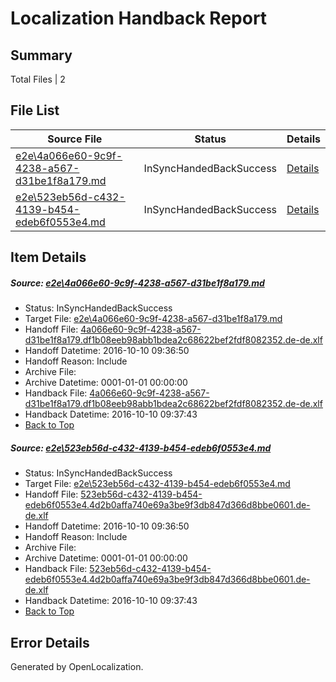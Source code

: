 # <a name='report-top'></a> Localization Handback Report

## Summary
 Total Files | 2

## File List
 Source File | Status | Details 
 ----------- | ------ | ------- 
 [e2e\4a066e60-9c9f-4238-a567-d31be1f8a179.md](https://github.com/OpenLocalizationTestOrg/ol-test0/blob/d8ceea8c8a685b63bb59ad6754812cf729d318d0/e2e/4a066e60-9c9f-4238-a567-d31be1f8a179.md) | InSyncHandedBackSuccess | [Details](#088038daf44291427838b6fc4e7b669ef9976ac21)
 [e2e\523eb56d-c432-4139-b454-edeb6f0553e4.md](https://github.com/OpenLocalizationTestOrg/ol-test0/blob/d8ceea8c8a685b63bb59ad6754812cf729d318d0/e2e/523eb56d-c432-4139-b454-edeb6f0553e4.md) | InSyncHandedBackSuccess | [Details](#509cad07a741425bf38ac099c200aa7661c4333b2)

## Item Details
##### <a name='088038daf44291427838b6fc4e7b669ef9976ac21'></a> Source: [e2e\4a066e60-9c9f-4238-a567-d31be1f8a179.md](https://github.com/OpenLocalizationTestOrg/ol-test0/blob/d8ceea8c8a685b63bb59ad6754812cf729d318d0/e2e/4a066e60-9c9f-4238-a567-d31be1f8a179.md)
* Status: InSyncHandedBackSuccess
* Target File: [e2e\4a066e60-9c9f-4238-a567-d31be1f8a179.md](https://github.com/OpenLocalizationTestOrg/ol-test0-dede/blob/20d9a1c85ca8943a3d185be227ba2f873f24eeba/e2e/4a066e60-9c9f-4238-a567-d31be1f8a179.md)
* Handoff File: [4a066e60-9c9f-4238-a567-d31be1f8a179.df1b08eeb98abb1bdea2c68622bef2fdf8082352.de-de.xlf](https://github.com/OpenLocalizationTestOrg/ol-test0-handoff/blob/f915766c2364d270e5f93c0160b64ea6ad5b9078/ol-handoff/OpenLocalizationTestOrg/ol-test0-dede/qimu/ht/4a066e60-9c9f-4238-a567-d31be1f8a179.df1b08eeb98abb1bdea2c68622bef2fdf8082352.de-de.xlf)
* Handoff Datetime: 2016-10-10 09:36:50
* Handoff Reason: Include
* Archive File: 
* Archive Datetime: 0001-01-01 00:00:00
* Handback File: [4a066e60-9c9f-4238-a567-d31be1f8a179.df1b08eeb98abb1bdea2c68622bef2fdf8082352.de-de.xlf](https://github.com/OpenLocalizationTestOrg/ol-test0-handback/blob/f61e65426cfab75dd876065d734f88ee52008602/ol-handback/OpenLocalizationTestOrg/ol-test0-dede/qimu/ht/4a066e60-9c9f-4238-a567-d31be1f8a179.df1b08eeb98abb1bdea2c68622bef2fdf8082352.de-de.xlf)
* Handback Datetime: 2016-10-10 09:37:43
* [Back to Top](#report-top)

##### <a name='509cad07a741425bf38ac099c200aa7661c4333b2'></a> Source: [e2e\523eb56d-c432-4139-b454-edeb6f0553e4.md](https://github.com/OpenLocalizationTestOrg/ol-test0/blob/d8ceea8c8a685b63bb59ad6754812cf729d318d0/e2e/523eb56d-c432-4139-b454-edeb6f0553e4.md)
* Status: InSyncHandedBackSuccess
* Target File: [e2e\523eb56d-c432-4139-b454-edeb6f0553e4.md](https://github.com/OpenLocalizationTestOrg/ol-test0-dede/blob/20d9a1c85ca8943a3d185be227ba2f873f24eeba/e2e/523eb56d-c432-4139-b454-edeb6f0553e4.md)
* Handoff File: [523eb56d-c432-4139-b454-edeb6f0553e4.4d2b0affa740e69a3be9f3db847d366d8bbe0601.de-de.xlf](https://github.com/OpenLocalizationTestOrg/ol-test0-handoff/blob/f915766c2364d270e5f93c0160b64ea6ad5b9078/ol-handoff/OpenLocalizationTestOrg/ol-test0-dede/qimu/ht/523eb56d-c432-4139-b454-edeb6f0553e4.4d2b0affa740e69a3be9f3db847d366d8bbe0601.de-de.xlf)
* Handoff Datetime: 2016-10-10 09:36:50
* Handoff Reason: Include
* Archive File: 
* Archive Datetime: 0001-01-01 00:00:00
* Handback File: [523eb56d-c432-4139-b454-edeb6f0553e4.4d2b0affa740e69a3be9f3db847d366d8bbe0601.de-de.xlf](https://github.com/OpenLocalizationTestOrg/ol-test0-handback/blob/f61e65426cfab75dd876065d734f88ee52008602/ol-handback/OpenLocalizationTestOrg/ol-test0-dede/qimu/ht/523eb56d-c432-4139-b454-edeb6f0553e4.4d2b0affa740e69a3be9f3db847d366d8bbe0601.de-de.xlf)
* Handback Datetime: 2016-10-10 09:37:43
* [Back to Top](#report-top)


## Error Details

Generated by OpenLocalization.
